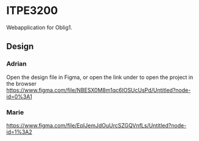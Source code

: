 # ITPE3200
Webapplication for Oblig1.

## Design

### Adrian
Open the design file in Figma, or open the link under to open the project in the browser
https://www.figma.com/file/NBESX0M8m1qc6IOSUcUsPd/Untitled?node-id=0%3A1

### Marie
https://www.figma.com/file/EpIJemJdOuUrcSZGQVnfLs/Untitled?node-id=1%3A2
